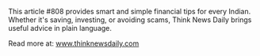 This article #808 provides smart and simple financial tips for every Indian. Whether it's saving, investing, or avoiding scams, Think News Daily brings useful advice in plain language.

Read more at: www.thinknewsdaily.com